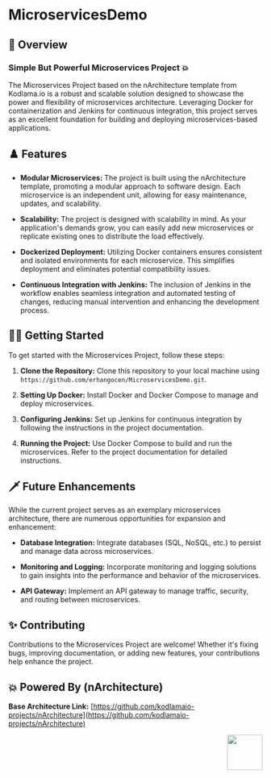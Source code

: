 # MicroservicesDemo 


## 👀 Overview
<h3>Simple But Powerful Microservices Project 💥</h3>
The Microservices Project based on the nArchitecture template from Kodlama.io is a robust and scalable solution designed to showcase the power and flexibility of microservices architecture. Leveraging Docker for containerization and Jenkins for continuous integration, this project serves as an excellent foundation for building and deploying microservices-based applications.

## ♟️ Features

- **Modular Microservices:** The project is built using the nArchitecture template, promoting a modular approach to software design. Each microservice is an independent unit, allowing for easy maintenance, updates, and scalability.

- **Scalability:** The project is designed with scalability in mind. As your application's demands grow, you can easily add new microservices or replicate existing ones to distribute the load effectively.

- **Dockerized Deployment:** Utilizing Docker containers ensures consistent and isolated environments for each microservice. This simplifies deployment and eliminates potential compatibility issues.

- **Continuous Integration with Jenkins:** The inclusion of Jenkins in the workflow enables seamless integration and automated testing of changes, reducing manual intervention and enhancing the development process.

## 🏃‍♂️ Getting Started

To get started with the Microservices Project, follow these steps:

1. **Clone the Repository:** Clone this repository to your local machine using `https://github.com/erhangocen/MicroservicesDemo.git`.

2. **Setting Up Docker:** Install Docker and Docker Compose to manage and deploy microservices.

3. **Configuring Jenkins:** Set up Jenkins for continuous integration by following the instructions in the project documentation.

4. **Running the Project:** Use Docker Compose to build and run the microservices. Refer to the project documentation for detailed instructions.

## 🗡️ Future Enhancements

While the current project serves as an exemplary microservices architecture, there are numerous opportunities for expansion and enhancement:

- **Database Integration:** Integrate databases (SQL, NoSQL, etc.) to persist and manage data across microservices.

- **Monitoring and Logging:** Incorporate monitoring and logging solutions to gain insights into the performance and behavior of the microservices.

- **API Gateway:** Implement an API gateway to manage traffic, security, and routing between microservices.

## ✨ Contributing

Contributions to the Microservices Project are welcome! Whether it's fixing bugs, improving documentation, or adding new features, your contributions help enhance the project.

## 💥 Powered By (nArchitecture)

**Base Architecture Link:** [https://github.com/kodlamaio-projects/nArchitecture](https://github.com/kodlamaio-projects/nArchitecture) 

<p align="right">
  <a href="https://github.com/kodlamaio-projects/nArchitecture"><img src="https://user-images.githubusercontent.com/53148314/194872467-827dc967-acee-4bca-88a2-59ed5695bebf.png" height="70"></a>
</p>

<!-- ## 🙏 Acknowledgements
- []() -->
